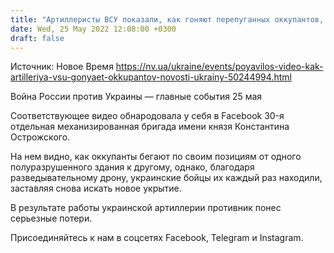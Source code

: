 ```yaml
---
title: "Артиллеристы ВСУ показали, как гоняют перепуганных оккупантов, уничтожая все их укрытия — видео"
date: Wed, 25 May 2022 12:08:00 +0300
draft: false
---
```

Источник: Новое Время https://nv.ua/ukraine/events/poyavilos-video-kak-artilleriya-vsu-gonyaet-okkupantov-novosti-ukrainy-50244994.html


Война России против Украины — главные события 25 мая

Соответствующее видео обнародовала у себя в Facebook 30-я отдельная механизированная бригада имени князя Константина Острожского.

На нем видно, как оккупанты бегают по своим позициям от одного полуразрушенного здания к другому, однако, благодаря разведывательному дрону, украинские бойцы их каждый раз находили, заставляя снова искать новое укрытие.

В результате работы украинской артиллерии противник понес серьезные потери.

Присоединяйтесь к нам в соцсетях Facebook, Telegram и Instagram.
